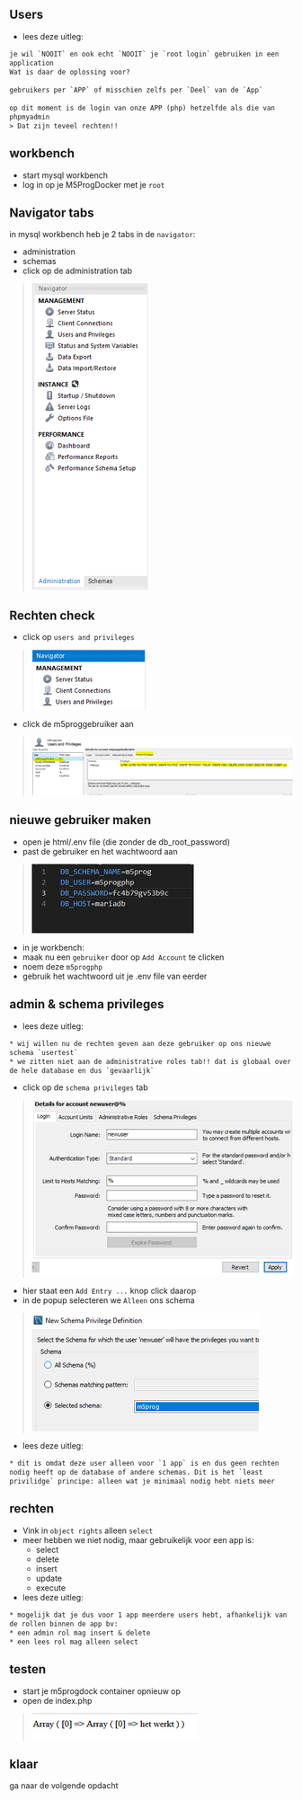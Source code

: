 ## Users

- lees deze uitleg:

```
je wil `NOOIT` en ook echt `NOOIT` je `root login` gebruiken in een application
Wat is daar de oplossing voor?

gebruikers per `APP` of misschien zelfs per `Deel` van de `App`

op dit moment is de login van onze APP (php) hetzelfde als die van phpmyadmin
> Dat zijn teveel rechten!!

```
## workbench

- start mysql workbench
- log in op je M5ProgDocker met je `root`

## Navigator tabs

in mysql workbench heb je 2 tabs in de `navigator`:
- administration
- schemas
- click op de administration tab
> ![](img/tabs.PNG)

## Rechten check

- click op `users and privileges`

>![](img/users.PNG)
- click de m5proggebruiker aan
> ![](img/veelpriv.PNG)

## nieuwe gebruiker maken

- open je html/.env file (die zonder de db_root_password)
- past de gebruiker en het wachtwoord aan
> ![](img/phpuser.PNG)

- in je workbench:
- maak nu een `gebruiker` door op `Add Account` te clicken
- noem deze `m5progphp`
- gebruik het wachtwoord uit je .env file van eerder

## admin & schema privileges


- lees deze uitleg:
```
* wij willen nu de rechten geven aan deze gebruiker op ons nieuwe schema `usertest`
* we zitten niet aan de administrative roles tab!! dat is globaal over de hele database en dus `gevaarlijk`
```

- click op de `schema privileges` tab
> ![](img/newuser.PNG)
- hier staat een `Add Entry ...` knop click daarop
- in de popup selecteren we `Alleen` ons schema
> ![](img/selschema.PNG)

- lees deze uitleg:
```
* dit is omdat deze user alleen voor `1 app` is en dus geen rechten nodig heeft op de database of andere schemas. Dit is het `least privilidge` principe: alleen wat je minimaal nodig hebt niets meer

```
## rechten 
- Vink in `object rights` alleen `select`
- meer hebben we niet nodig, maar gebruikelijk voor een app is:
    - select
    - delete
    - insert
    - update
    - execute
- lees deze uitleg:
```
* mogelijk dat je dus voor 1 app meerdere users hebt, afhankelijk van de rollen binnen de app bv:
* een admin rol mag insert & delete
* een lees rol mag alleen select
```

## testen

- start je m5progdock container opnieuw op
- open de index.php
> ![](img/werkt.PNG)


## klaar

ga naar de volgende opdacht